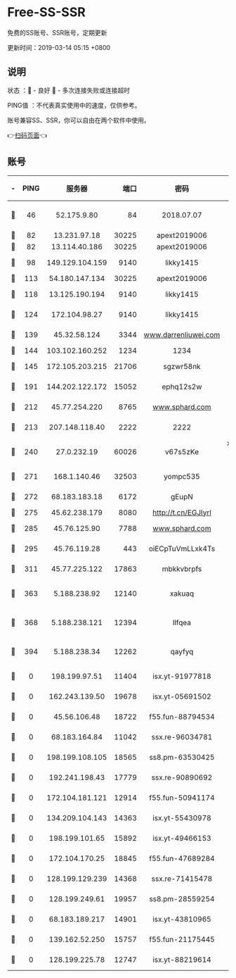 # Free-SS-SSR

免费的SS账号、SSR账号，定期更新

更新时间：2019-03-14 05:15 +0800

## 说明

状态     ：🙂 - 良好 🙁 - 多次连接失败或连接超时

PING值   ：不代表真实使用中的速度，仅供参考。

账号兼容SS、SSR，你可以自由在两个软件中使用。

👉[扫码页面](https://liesauer.github.io/Free-SS-SSR/)👈

## 账号

|-|PING|服务器|端口|密码|加密方式|区域|
|:----:|:----:|:-----:|-----:|:----:|:----:|:----:|
|🙂|46|52.175.9.80|84|2018.07.07|chacha20-ietf-poly1305|HK|
|🙂|82|13.231.97.18|30225|apext2019006|chacha20|JP|
|🙂|82|13.114.40.186|30225|apext2019006|chacha20|JP|
|🙂|98|149.129.104.159|9140|likky1415|aes-256-cfb|HK|
|🙂|113|54.180.147.134|30225|apext2019006|chacha20|KR|
|🙂|118|13.125.190.194|9140|likky1415|aes-256-cfb|KR|
|🙂|124|172.104.98.27|9140|likky1415|aes-256-cfb|JP|
|🙂|139|45.32.58.124|3344|www.darrenliuwei.com|aes-256-cfb|JP|
|🙂|144|103.102.160.252|1234|1234|rc4-md5|JP|
|🙂|145|172.105.203.215|21706|sgzwr58nk|aes-256-cfb|JP|
|🙂|191|144.202.122.172|15052|ephq12s2w|aes-256-cfb|US|
|🙂|212|45.77.254.220|8765|www.sphard.com|aes-256-cfb|SG|
|🙂|213|207.148.118.40|2222|2222|aes-256-cfb|SG|
|🙂|240|27.0.232.19|60026|v67s5zKe|xchacha20-ietf-poly1305|HK|
|🙂|271|168.1.140.46|32503|yompc535|aes-256-cfb|AU|
|🙂|272|68.183.183.18|6172|gEupN|aes-256-cfb|SG|
|🙂|275|45.62.238.179|8080|http://t.cn/EGJIyrl|rc4-md5|CA|
|🙂|285|45.76.125.90|7788|www.sphard.com|aes-256-cfb|AU|
|🙂|295|45.76.119.28|443|oiECpTuVmLLxk4Ts|aes-256-cfb|AU|
|🙂|311|45.77.225.122|17863|mbkkvbrpfs|aes-256-cfb|GB|
|🙂|363|5.188.238.92|12140|xakuaq|chacha20-ietf-poly1305|BR|
|🙂|368|5.188.238.121|12394|llfqea|chacha20-ietf-poly1305|BR|
|🙂|394|5.188.238.34|12262|qayfyq|chacha20-ietf-poly1305|BR|
|🙁|0|198.199.97.51|11404|isx.yt-91977818|aes-256-cfb|US|
|🙁|0|162.243.139.50|19678|isx.yt-05691502|aes-256-cfb|US|
|🙁|0|45.56.106.48|18722|f55.fun-88794534|aes-256-cfb|US|
|🙁|0|68.183.164.84|11042|ssx.re-96034781|aes-256-cfb|US|
|🙁|0|198.199.108.105|18565|ss8.pm-63530425|aes-256-cfb|US|
|🙁|0|192.241.198.43|17779|ssx.re-90890692|aes-256-cfb|US|
|🙁|0|172.104.181.121|12914|f55.fun-50941174|aes-256-cfb|SG|
|🙁|0|134.209.104.143|14363|isx.yt-55430978|aes-256-cfb|SG|
|🙁|0|198.199.101.65|15892|isx.yt-49466153|aes-256-cfb|US|
|🙁|0|172.104.170.25|18845|f55.fun-47689284|aes-256-cfb|SG|
|🙁|0|128.199.129.239|14368|ssx.re-71415478|aes-256-cfb|SG|
|🙁|0|128.199.249.61|19957|ss8.pm-28559254|aes-256-cfb|SG|
|🙁|0|68.183.189.217|14901|isx.yt-43810965|aes-256-cfb|SG|
|🙁|0|139.162.52.250|15757|f55.fun-21175445|aes-256-cfb|SG|
|🙁|0|128.199.225.78|12747|isx.yt-88219614|aes-256-cfb|SG|
